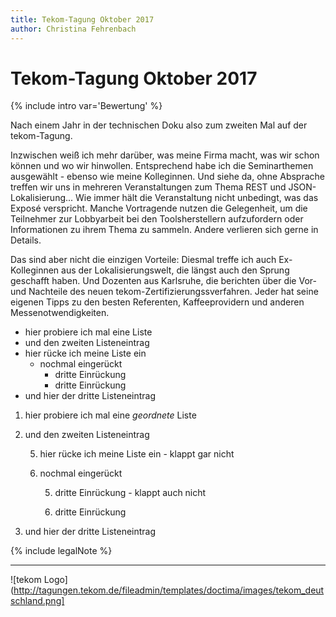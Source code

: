 ```yaml
---
title: Tekom-Tagung Oktober 2017
author: Christina Fehrenbach
---
```


# Tekom-Tagung Oktober 2017
{% include intro var='Bewertung' %}

Nach einem Jahr in der technischen Doku also zum zweiten Mal auf der tekom-Tagung.

Inzwischen weiß ich mehr darüber, was meine Firma macht, was wir schon können und 
wo wir hinwollen. Entsprechend habe ich die Seminarthemen ausgewählt - ebenso wie 
meine Kolleginnen. Und siehe da, ohne Absprache treffen wir uns in mehreren 
Veranstaltungen zum Thema REST und JSON-Lokalisierung...
Wie immer hält die Veranstaltung nicht unbedingt, was das Exposé verspricht. Manche 
Vortragende nutzen die Gelegenheit, um die Teilnehmer zur Lobbyarbeit bei den 
Toolsherstellern aufzufordern oder Informationen zu ihrem Thema zu sammeln. Andere
verlieren sich gerne in Details.

Das sind aber nicht die einzigen Vorteile: Diesmal treffe ich auch Ex-Kolleginnen 
aus der Lokalisierungswelt, die längst auch den Sprung geschafft haben. 
Und Dozenten aus Karlsruhe, die berichten über die Vor- und Nachteile des neuen 
tekom-Zertifizierungssverfahren.
Jeder hat seine eigenen Tipps zu den besten Referenten, Kaffeeprovidern und anderen 
Messenotwendigkeiten.
* hier probiere ich mal eine Liste
* und den zweiten Listeneintrag
* hier rücke ich meine Liste ein
  * nochmal eingerückt
    * dritte Einrückung
    * dritte Einrückung
* und hier der dritte Listeneintrag

1. hier probiere ich mal eine *geordnete* Liste
4. und den zweiten Listeneintrag

   5. hier rücke ich meine Liste ein  - klappt gar nicht
   
   8. nochmal eingerückt
   
      5. dritte Einrückung  - klappt auch nicht
      
      6. dritte Einrückung
9. und hier der dritte Listeneintrag

{% include legalNote %}
______________________________________________________________________________________________________________
![tekom Logo](http://tagungen.tekom.de/fileadmin/templates/doctima/images/tekom_deutschland.png]
